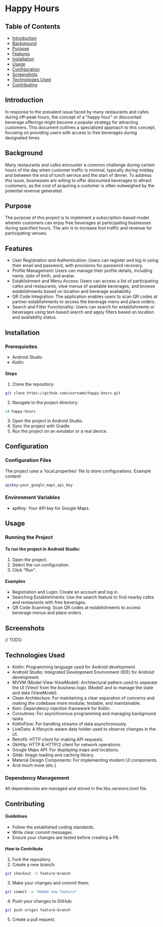 # Happy Hours
## Table of Contents

- [Introduction](https://github.com/kaganatreviro/android/tree/main#introduction)
- [Background](https://github.com/kaganatreviro/android/tree/main#background)
- [Purpose](https://github.com/kaganatreviro/android/tree/main#purpose)
- [Features](https://github.com/kaganatreviro/android/tree/main#features)
- [Installation](https://github.com/kaganatreviro/android/tree/main#installation)
- [Usage](https://github.com/kaganatreviro/android/tree/main#usage)
- [Configuration](https://github.com/kaganatreviro/android/tree/main#configuration)
- [Screenshots](https://github.com/kaganatreviro/android/tree/main?tab=readme-ov-file#screenshots)
- [Technologies Used](https://github.com/kaganatreviro/android/tree/main?tab=readme-ov-file#technologies-used)
- [Contributing](https://github.com/kaganatreviro/android/tree/main#contributing)


## Introduction
In response to the prevalent issue faced by many restaurants and cafes during off-peak hours, the concept of a "happy hour" or discounted beverage offerings might become a popular strategy for attracting customers. This document outlines a specialized approach to this concept, focusing on providing users with access to free beverages during designated times.

## Background
Many restaurants and cafes encounter a common challenge during certain hours of the day when customer traffic is minimal, typically during midday and between the end of lunch service and the start of dinner. To address this issue, businesses are willing to offer discounted beverages to attract customers, as the cost of acquiring a customer is often outweighed by the potential revenue generated.

## Purpose
The purpose of this project is to implement a subscription-based model wherein customers can enjoy free beverages at participating businesses during specified hours. The aim is to increase foot traffic and revenue for participating venues.

## Features
- User Registration and Authentication: Users can register and log in using their email and password, with provisions for password recovery.
- Profile Management: Users can manage their profile details, including name, date of birth, and avatar.
- Establishment and Menu Access: Users can access a list of participating cafes and restaurants, view menus of available beverages, and browse establishments based on location and beverage availability.
- QR Code Integration: The application enables users to scan QR codes at partner establishments to access the beverage menu and place orders.
- Search and Filter Functionality: Users can search for establishments or beverages using text-based search and apply filters based on location and availability status.

## Installation

### Prerequisites
- Android Studio
- Kotlin

#### Steps
1. Clone the repository:
```bash
git clone https://github.com/username/happy-hours.git
```
2. Navigate to the project directory:
```bash
cd happy-hours
```
3. Open the project in Android Studio.
4. Sync the project with Gradle.
5. Run the project on an emulator or a real device.

## Configuration
### Configuration Files
The project uses a 'local.properties' file to store configurations. Example content:
```bash
apiKey=your_google_maps_api_key
```
### Environment Variables
- apiKey: Your API key for Google Maps.

## Usage
### Running the Project
#### To run the project in Android Studio:

1. Open the project.
2. Select the run configuration.
3. Click "Run".

#### Examples
- Registration and Login: Create an account and log in.
- Searching Establishments: Use the search feature to find nearby cafes and restaurants with free beverages.
- QR Code Scanning: Scan QR codes at establishments to access beverage menus and place orders.

## Screenshots
// TODO

## Technologies Used
- Kotlin: Programming language used for Android development.
- Android Studio: Integrated Development Environment (IDE) for Android development.
- MVVM (Model-View-ViewModel): Architectural pattern used to separate the UI (View) from the business logic (Model) and to manage the state and data (ViewModel).
- Clean Architecture: For maintaining a clear separation of concerns and making the codebase more modular, testable, and maintainable.
- Koin: Dependency injection framework for Kotlin.
- Coroutines: For asynchronous programming and managing background tasks.
- KotlinFlow: For handling streams of data asynchronously.
- LiveData: A lifecycle-aware data holder used to observe changes in the UI.
- Retrofit: HTTP client for making API requests.
- OkHttp: HTTP & HTTP/2 client for network operations.
- Google Maps API: For displaying maps and locations.
- Glide: Image loading and caching library.
- Material Design Components: For implementing modern UI components. 
- And much more (etc.)

### Dependency Management
All dependencies are managed and stored in the libs.versions.toml file.

## Contributing
#### Guidelines
- Follow the established coding standards.
- Write clear commit messages.
- Ensure your changes are tested before creating a PR.
#### How to Contribute
1. Fork the repository.
2. Create a new branch:
```bash
git checkout -b feature-branch 
```
3. Make your changes and commit them:
```bash
git commit -m "Added new feature"
```
4. Push your changes to GitHub:
```bash
git push origin feature-branch
```
5. Create a pull request.

